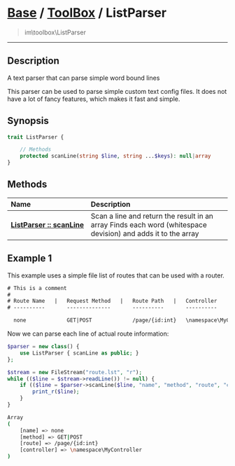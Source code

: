 # [Base](base.md) / [ToolBox](toolbox.md) / ListParser
 > im\toolbox\ListParser
____

## Description
A text parser that can parse simple word bound lines

This parser can be used to parse simple custom text config files.
It does not have a lot of fancy features, which makes it fast and simple.

## Synopsis
```php
trait ListParser {

    // Methods
    protected scanLine(string $line, string ...$keys): null|array
}
```

## Methods
| Name | Description |
| :--- | :---------- |
| [__ListParser&nbsp;::&nbsp;scanLine__](toolbox-ListParser-scanLine.md) | Scan a line and return the result in an array  Finds each word (whitespace devision) and adds it to the array |

## Example 1
This example uses a simple file list of routes that can be
used with a router.

```txt
# This is a comment
#
# Route Name   |   Request Method   |   Route Path   |   Controller
# ----------       --------------       ----------       ----------

  none             GET|POST             /page/{id:int}   \namespace\MyController
```

Now we can parse each line of actual route information:

```php
$parser = new class() {
    use ListParser { scanLine as public; }
};

$stream = new FileStream("route.lst", "r");
while (($line = $stream->readLine()) != null) {
    if (($line = $parser->scanLine($line, "name", "method", "route", "controller")) != null) {
        print_r($line);
    }
}
```
```sh
Array
(
    [name] => none
    [method] => GET|POST
    [route] => /page/{id:int}
    [controller] => \namespace\MyController
)
```
